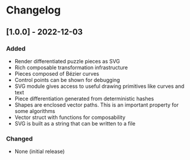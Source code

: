 # Changelog

## [1.0.0] - 2022-12-03

### Added

- Render differentiated puzzle pieces as SVG
- Rich composable transformation infrastructure
- Pieces composed of Bézier curves
- Control points can be shown for debugging
- SVG module gives access to useful drawing primitives like curves and text
- Piece differentiation generated from deterministic hashes
- Shapes are enclosed vector paths. This is an important property for some algorithms
- Vector struct with functions for composability
- SVG is built as a string that can be written to a file

### Changed

- None (initial release)
